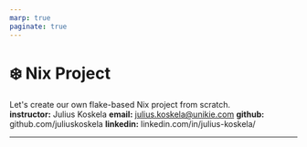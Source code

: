 ```yaml
---
marp: true
paginate: true
---
```

# ❄️ Nix Project

Let's create our own flake-based Nix project from scratch.
</br>
**instructor:** Julius Koskela
**email:** <julius.koskela@unikie.com>
**github:** github.com/juliuskoskela
**linkedin:** linkedin.com/in/julius-koskela/

---
